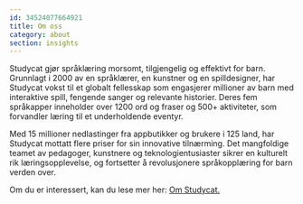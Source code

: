 ```yaml
---
id: 34524077664921
title: Om oss
category: about
section: insights
---
```

Studycat gjør språklæring morsomt, tilgjengelig og effektivt for barn. Grunnlagt i 2000 av en språklærer, en kunstner og en spilldesigner, har Studycat vokst til et globalt fellesskap som engasjerer millioner av barn med interaktive spill, fengende sanger og relevante historier. Deres fem språkapper inneholder over 1200 ord og fraser og 500+ aktiviteter, som forvandler læring til et underholdende eventyr.

Med 15 millioner nedlastinger fra appbutikker og brukere i 125 land, har Studycat mottatt flere priser for sin innovative tilnærming. Det mangfoldige teamet av pedagoger, kunstnere og teknologientusiaster sikrer en kulturelt rik læringsopplevelse, og fortsetter å revolusjonere språkopplæring for barn verden over.

Om du er interessert, kan du lese mer her: [Om Studycat.](https://studycat.com/about/)

